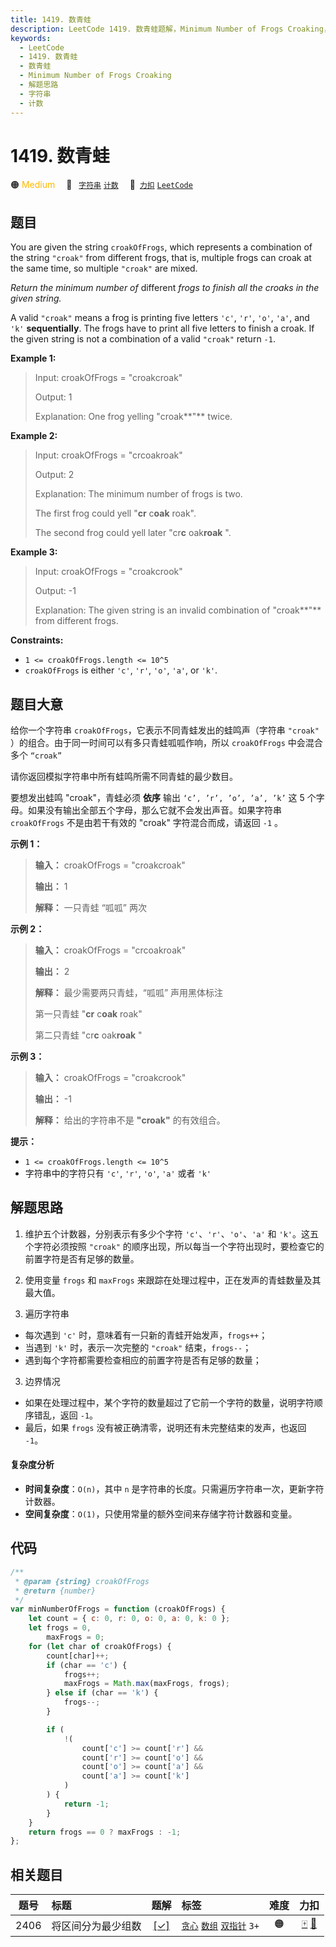 ```yaml
---
title: 1419. 数青蛙
description: LeetCode 1419. 数青蛙题解，Minimum Number of Frogs Croaking，包含解题思路、复杂度分析以及完整的 JavaScript 代码实现。
keywords:
  - LeetCode
  - 1419. 数青蛙
  - 数青蛙
  - Minimum Number of Frogs Croaking
  - 解题思路
  - 字符串
  - 计数
---
```


# 1419. 数青蛙

🟠 <font color=#ffb800>Medium</font>&emsp; 🔖&ensp; [`字符串`](/tag/string.md) [`计数`](/tag/counting.md)&emsp; 🔗&ensp;[`力扣`](https://leetcode.cn/problems/minimum-number-of-frogs-croaking) [`LeetCode`](https://leetcode.com/problems/minimum-number-of-frogs-croaking)

## 题目

You are given the string `croakOfFrogs`, which represents a combination of the
string `"croak"` from different frogs, that is, multiple frogs can croak at
the same time, so multiple `"croak"` are mixed.

_Return the minimum number of_ different _frogs to finish all the croaks in the given string._

A valid `"croak"` means a frog is printing five letters `'c'`, `'r'`, `'o'`,
`'a'`, and `'k'` **sequentially**. The frogs have to print all five letters to
finish a croak. If the given string is not a combination of a valid `"croak"`
return `-1`.

**Example 1:**

> Input: croakOfFrogs = "croakcroak"
>
> Output: 1
>
> Explanation: One frog yelling "croak**"** twice.

**Example 2:**

> Input: croakOfFrogs = "crcoakroak"
>
> Output: 2
>
> Explanation: The minimum number of frogs is two.
>
> The first frog could yell "**cr** c**oak** roak".
>
> The second frog could yell later "cr**c** oak**roak** ".

**Example 3:**

> Input: croakOfFrogs = "croakcrook"
>
> Output: -1
>
> Explanation: The given string is an invalid combination of "croak**"** from different frogs.

**Constraints:**

- `1 <= croakOfFrogs.length <= 10^5`
- `croakOfFrogs` is either `'c'`, `'r'`, `'o'`, `'a'`, or `'k'`.

## 题目大意

给你一个字符串 `croakOfFrogs`，它表示不同青蛙发出的蛙鸣声（字符串 `"croak"` ）的组合。由于同一时间可以有多只青蛙呱呱作响，所以 `croakOfFrogs` 中会混合多个 `“croak”`

请你返回模拟字符串中所有蛙鸣所需不同青蛙的最少数目。

要想发出蛙鸣 "croak"，青蛙必须 **依序** 输出 `‘c’, ’r’, ’o’, ’a’, ’k’` 这 5 个字母。如果没有输出全部五个字母，那么它就不会发出声音。如果字符串 `croakOfFrogs` 不是由若干有效的 "croak" 字符混合而成，请返回 `-1` 。

**示例 1：**

> **输入：** croakOfFrogs = "croakcroak"
>
> **输出：** 1
>
> **解释：** 一只青蛙 “呱呱” 两次

**示例 2：**

> **输入：** croakOfFrogs = "crcoakroak"
>
> **输出：** 2
>
> **解释：** 最少需要两只青蛙，“呱呱” 声用黑体标注
>
> 第一只青蛙 "**cr** c**oak** roak"
>
> 第二只青蛙 "cr**c** oak**roak** "

**示例 3：**

> **输入：** croakOfFrogs = "croakcrook"
>
> **输出：** -1
>
> **解释：** 给出的字符串不是 **"croak"** 的有效组合。

**提示：**

- `1 <= croakOfFrogs.length <= 10^5`
- 字符串中的字符只有 `'c'`, `'r'`, `'o'`, `'a'` 或者 `'k'`

## 解题思路

1. 维护五个计数器，分别表示有多少个字符 `'c'`、`'r'`、`'o'`、`'a'` 和 `'k'`。这五个字符必须按照 `"croak"` 的顺序出现，所以每当一个字符出现时，要检查它的前置字符是否有足够的数量。

2. 使用变量 `frogs` 和 `maxFrogs` 来跟踪在处理过程中，正在发声的青蛙数量及其最大值。

3. 遍历字符串

- 每次遇到 `'c'` 时，意味着有一只新的青蛙开始发声，`frogs++`；
- 当遇到 `'k'` 时，表示一次完整的 `"croak"` 结束，`frogs--`；
- 遇到每个字符都需要检查相应的前置字符是否有足够的数量；

3. 边界情况

- 如果在处理过程中，某个字符的数量超过了它前一个字符的数量，说明字符顺序错乱，返回 `-1`。
- 最后，如果 `frogs` 没有被正确清零，说明还有未完整结束的发声，也返回 `-1`。

#### 复杂度分析

- **时间复杂度**：`O(n)`，其中 `n` 是字符串的长度。只需遍历字符串一次，更新字符计数器。
- **空间复杂度**：`O(1)`，只使用常量的额外空间来存储字符计数器和变量。

## 代码

```javascript
/**
 * @param {string} croakOfFrogs
 * @return {number}
 */
var minNumberOfFrogs = function (croakOfFrogs) {
	let count = { c: 0, r: 0, o: 0, a: 0, k: 0 };
	let frogs = 0,
		maxFrogs = 0;
	for (let char of croakOfFrogs) {
		count[char]++;
		if (char == 'c') {
			frogs++;
			maxFrogs = Math.max(maxFrogs, frogs);
		} else if (char == 'k') {
			frogs--;
		}

		if (
			!(
				count['c'] >= count['r'] &&
				count['r'] >= count['o'] &&
				count['o'] >= count['a'] &&
				count['a'] >= count['k']
			)
		) {
			return -1;
		}
	}
	return frogs == 0 ? maxFrogs : -1;
};
```

## 相关题目

<!-- prettier-ignore -->
| 题号 | 标题 | 题解 | 标签 | 难度 | 力扣 |
| :------: | :------ | :------: | :------ | :------: | :------: |
| 2406 | 将区间分为最少组数 | [[✓]](/problem/2406.md) |  [`贪心`](/tag/greedy.md) [`数组`](/tag/array.md) [`双指针`](/tag/two-pointers.md) `3+` | 🟠 | [🀄️](https://leetcode.cn/problems/divide-intervals-into-minimum-number-of-groups) [🔗](https://leetcode.com/problems/divide-intervals-into-minimum-number-of-groups) |
